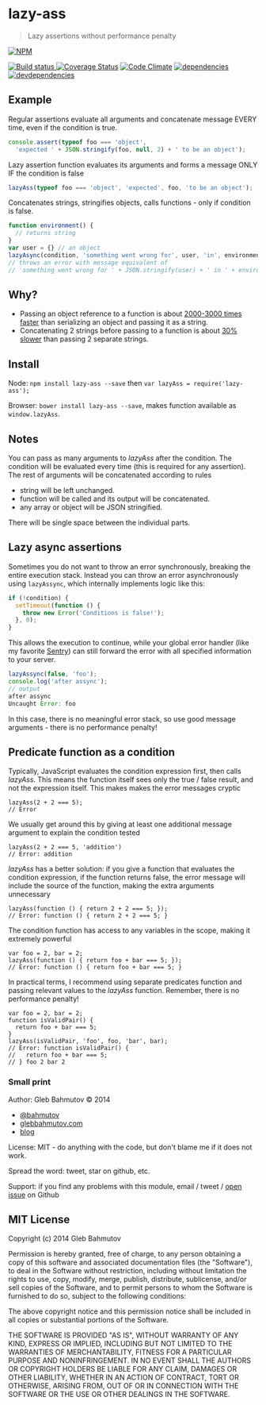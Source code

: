 # lazy-ass

> Lazy assertions without performance penalty

[![NPM][lazy-ass-icon] ][lazy-ass-url]

[![Build status][lazy-ass-ci-image] ][lazy-ass-ci-url]
[![Coverage Status][lazy-ass-coverage-image]][lazy-ass-coverage-url]
[![Code Climate][lazy-ass-code-climate-image]][lazy-ass-code-climate-url]
[![dependencies][lazy-ass-dependencies-image] ][lazy-ass-dependencies-url]
[![devdependencies][lazy-ass-devdependencies-image] ][lazy-ass-devdependencies-url]

## Example

Regular assertions evaluate all arguments and concatenate message
EVERY time, even if the condition is true.

```js
console.assert(typeof foo === 'object',
  'expected ' + JSON.stringify(foo, null, 2) + ' to be an object');
```

Lazy assertion function evaluates its arguments and forms
a message ONLY IF the condition is false

```js
lazyAss(typeof foo === 'object', 'expected', foo, 'to be an object');
```

Concatenates strings, stringifies objects, calls functions - only if
condition is false.

```js
function environment() {
  // returns string
}
var user = {} // an object
lazyAsync(condition, 'something went wrong for', user, 'in', environment);
// throws an error with message equivalent of
// 'something went wrong for ' + JSON.stringify(user) + ' in ' + environment()
```

## Why?

* Passing an object reference to a function is about
[2000-3000 times faster](http://jsperf.com/object-json-stringify)
than serializing an object and passing it as a string.
* Concatenating 2 strings before passing to a function is about
[30% slower](http://jsperf.com/string-concat-vs-pass-string-reference)
than passing 2 separate strings.

## Install

Node: `npm install lazy-ass --save` then `var lazyAss = require('lazy-ass');`

Browser: `bower install lazy-ass --save`, makes function available as `window.lazyAss`.

## Notes

You can pass as many arguments to *lazyAss* after the condition. The condition
will be evaluated every time (this is required for any assertion). The rest of arguments
will be concatenated according to rules

* string will be left unchanged.
* function will be called and its output will be concatenated.
* any array or object will be JSON stringified.

There will be single space between the individual parts.

## Lazy async assertions

Sometimes you do not want to throw an error synchronously, breaking the entire
execution stack. Instead you can throw an error asynchronously using `lazyAssync`,
which internally implements logic like this:

```js
if (!condition) {
  setTimeout(function () {
    throw new Error('Conditions is false!');
  }, 0);
}
```

This allows the execution to continue, while your global error handler (like
my favorite [Sentry](http://bahmutov.calepin.co/know-unknown-unknowns-with-sentry.html))
can still forward the error with all specified information to your server.

```js
lazyAssync(false, 'foo');
console.log('after assync');
// output
after assync
Uncaught Error: foo
```

In this case, there is no meaningful error stack, so use good message
arguments - there is no performance penalty!

## Predicate function as a condition

Typically, JavaScript evaluates the condition expression first, then calls *lazyAss*.
This means the function itself sees only the true / false result, and not the expression
itself. This makes makes the error messages cryptic

    lazyAss(2 + 2 === 5);
    // Error

We usually get around this by giving at least one additional message argument to
explain the condition tested

    lazyAss(2 + 2 === 5, 'addition')
    // Error: addition

*lazyAss* has a better solution: if you give a function that evaluates the condition
expression, if the function returns false, the error message will include the source
of the function, making the extra arguments unnecessary

    lazyAss(function () { return 2 + 2 === 5; });
    // Error: function () { return 2 + 2 === 5; }

The condition function has access to any variables in the scope, making it extremely
powerful

    var foo = 2, bar = 2;
    lazyAss(function () { return foo + bar === 5; });
    // Error: function () { return foo + bar === 5; }

In practical terms, I recommend using separate predicates function and
passing relevant values to the *lazyAss* function. Remember, there is no performance
penalty!

    var foo = 2, bar = 2;
    function isValidPair() {
      return foo + bar === 5;
    }
    lazyAss(isValidPair, 'foo', foo, 'bar', bar);
    // Error: function isValidPair() {
    //   return foo + bar === 5;
    // } foo 2 bar 2

### Small print

Author: Gleb Bahmutov &copy; 2014

* [@bahmutov](https://twitter.com/bahmutov)
* [glebbahmutov.com](http://glebbahmutov.com)
* [blog](http://bahmutov.calepin.co/)

License: MIT - do anything with the code, but don't blame me if it does not work.

Spread the word: tweet, star on github, etc.

Support: if you find any problems with this module, email / tweet /
[open issue](https://github.com/bahmutov/lazy-ass/issues) on Github

## MIT License

Copyright (c) 2014 Gleb Bahmutov

Permission is hereby granted, free of charge, to any person
obtaining a copy of this software and associated documentation
files (the "Software"), to deal in the Software without
restriction, including without limitation the rights to use,
copy, modify, merge, publish, distribute, sublicense, and/or sell
copies of the Software, and to permit persons to whom the
Software is furnished to do so, subject to the following
conditions:

The above copyright notice and this permission notice shall be
included in all copies or substantial portions of the Software.

THE SOFTWARE IS PROVIDED "AS IS", WITHOUT WARRANTY OF ANY KIND,
EXPRESS OR IMPLIED, INCLUDING BUT NOT LIMITED TO THE WARRANTIES
OF MERCHANTABILITY, FITNESS FOR A PARTICULAR PURPOSE AND
NONINFRINGEMENT. IN NO EVENT SHALL THE AUTHORS OR COPYRIGHT
HOLDERS BE LIABLE FOR ANY CLAIM, DAMAGES OR OTHER LIABILITY,
WHETHER IN AN ACTION OF CONTRACT, TORT OR OTHERWISE, ARISING
FROM, OUT OF OR IN CONNECTION WITH THE SOFTWARE OR THE USE OR
OTHER DEALINGS IN THE SOFTWARE.

[lazy-ass-icon]: https://nodei.co/npm/lazy-ass.png?downloads=true
[lazy-ass-url]: https://npmjs.org/package/lazy-ass
[lazy-ass-ci-image]: https://travis-ci.org/bahmutov/lazy-ass.png?branch=master
[lazy-ass-ci-url]: https://travis-ci.org/bahmutov/lazy-ass
[lazy-ass-coverage-image]: https://coveralls.io/repos/bahmutov/lazy-ass/badge.png
[lazy-ass-coverage-url]: https://coveralls.io/r/bahmutov/lazy-ass
[lazy-ass-code-climate-image]: https://codeclimate.com/github/bahmutov/lazy-ass/badges/gpa.svg
[lazy-ass-code-climate-url]: https://codeclimate.com/github/bahmutov/lazy-ass
[lazy-ass-dependencies-image]: https://david-dm.org/bahmutov/lazy-ass.png
[lazy-ass-dependencies-url]: https://david-dm.org/bahmutov/lazy-ass
[lazy-ass-devdependencies-image]: https://david-dm.org/bahmutov/lazy-ass/dev-status.png
[lazy-ass-devdependencies-url]: https://david-dm.org/bahmutov/lazy-ass#info=devDependencies
